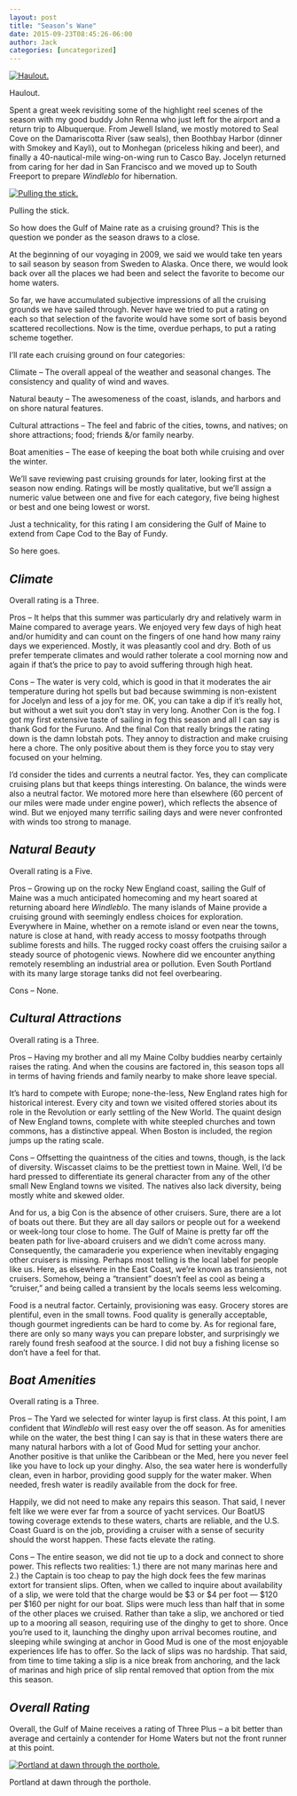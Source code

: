 ```yaml
---
layout: post
title: "Season’s Wane"
date: 2015-09-23T08:45:26-06:00
author: Jack
categories: [uncategorized]
---
```


[![Haulout.](http://windleblo.com/wp-content/uploads/2015/09/IMG_2169.jpg)](/wp-content/uploads/2015/09/IMG_2169.jpg)

Haulout.

Spent a great week revisiting some of the highlight reel scenes of the season with my good buddy John Renna who just left for the airport and a return trip to Albuquerque. From Jewell Island, we mostly motored to Seal Cove on the Damariscotta River (saw seals), then Boothbay Harbor (dinner with Smokey and Kayli), out to Monhegan (priceless hiking and beer), and finally a 40-nautical-mile wing-on-wing run to Casco Bay. Jocelyn returned from caring for her dad in San Francisco and we moved up to South Freeport to prepare _Windleblo_ for hibernation.

[![Pulling the stick.](http://windleblo.com/wp-content/uploads/2015/09/IMG_2147-e1443012569451-768x1024.jpg)](/wp-content/uploads/2015/09/IMG_2147-e1443012569451.jpg)

Pulling the stick.

So how does the Gulf of Maine rate as a cruising ground? This is the question we ponder as the season draws to a close.

At the beginning of our voyaging in 2009, we said we would take ten years to sail season by season from Sweden to Alaska. Once there, we would look back over all the places we had been and select the favorite to become our home waters.

So far, we have accumulated subjective impressions of all the cruising grounds we have sailed through. Never have we tried to put a rating on each so that selection of the favorite would have some sort of basis beyond scattered recollections. Now is the time, overdue perhaps, to put a rating scheme together.

I’ll rate each cruising ground on four categories:

Climate – The overall appeal of the weather and seasonal changes. The consistency and quality of wind and waves.

Natural beauty – The awesomeness of the coast, islands, and harbors and on shore natural features.

Cultural attractions – The feel and fabric of the cities, towns, and natives; on shore attractions; food; friends &/or family nearby.

Boat amenities – The ease of keeping the boat both while cruising and over the winter.

We’ll save reviewing past cruising grounds for later, looking first at the season now ending. Ratings will be mostly qualitative, but we’ll assign a numeric value between one and five for each category, five being highest or best and one being lowest or worst.

Just a technicality, for this rating I am considering the Gulf of Maine to extend from Cape Cod to the Bay of Fundy.

So here goes.

## _Climate_

Overall rating is a Three.

Pros – It helps that this summer was particularly dry and relatively warm in Maine compared to average years. We enjoyed very few days of high heat and/or humidity and can count on the fingers of one hand how many rainy days we experienced. Mostly, it was pleasantly cool and dry. Both of us prefer temperate climates and would rather tolerate a cool morning now and again if that’s the price to pay to avoid suffering through high heat.

Cons – The water is very cold, which is good in that it moderates the air temperature during hot spells but bad because swimming is non-existent for Jocelyn and less of a joy for me. OK, you can take a dip if it’s really hot, but without a wet suit you don’t stay in very long. Another Con is the fog. I got my first extensive taste of sailing in fog this season and all I can say is thank God for the Furuno. And the final Con that really brings the rating down is the damn lobstah pots. They annoy to distraction and make cruising here a chore. The only positive about them is they force you to stay very focused on your helming.

I’d consider the tides and currents a neutral factor. Yes, they can complicate cruising plans but that keeps things interesting. On balance, the winds were also a neutral factor. We motored more here than elsewhere (60 percent of our miles were made under engine power), which reflects the absence of wind. But we enjoyed many terrific sailing days and were never confronted with winds too strong to manage.

## _Natural Beauty_

Overall rating is a Five.

Pros – Growing up on the rocky New England coast, sailing the Gulf of Maine was a much anticipated homecoming and my heart soared at returning aboard here _Windleblo_. The many islands of Maine provide a cruising ground with seemingly endless choices for exploration. Everywhere in Maine, whether on a remote island or even near the towns, nature is close at hand, with ready access to mossy footpaths through sublime forests and hills. The rugged rocky coast offers the cruising sailor a steady source of photogenic views. Nowhere did we encounter anything remotely resembling an industrial area or pollution. Even South Portland with its many large storage tanks did not feel overbearing.

Cons – None.

## _Cultural Attractions_

Overall rating is a Three.

Pros – Having my brother and all my Maine Colby buddies nearby certainly raises the rating. And when the cousins are factored in, this season tops all in terms of having friends and family nearby to make shore leave special.

It’s hard to compete with Europe; none-the-less, New England rates high for historical interest. Every city and town we visited offered stories about its role in the Revolution or early settling of the New World. The quaint design of New England towns, complete with white steepled churches and town commons, has a distinctive appeal. When Boston is included, the region jumps up the rating scale.

Cons – Offsetting the quaintness of the cities and towns, though, is the lack of diversity. Wiscasset claims to be the prettiest town in Maine. Well, I’d be hard pressed to differentiate its general character from any of the other small New England towns we visited. The natives also lack diversity, being mostly white and skewed older.

And for us, a big Con is the absence of other cruisers. Sure, there are a lot of boats out there. But they are all day sailors or people out for a weekend or week-long tour close to home. The Gulf of Maine is pretty far off the beaten path for live-aboard cruisers and we didn’t come across many. Consequently, the camaraderie you experience when inevitably engaging other cruisers is missing. Perhaps most telling is the local label for people like us. Here, as elsewhere in the East Coast, we’re known as transients, not cruisers. Somehow, being a “transient” doesn’t feel as cool as being a “cruiser,” and being called a transient by the locals seems less welcoming.

Food is a neutral factor. Certainly, provisioning was easy. Grocery stores are plentiful, even in the small towns. Food quality is generally acceptable, though gourmet ingredients can be hard to come by. As for regional fare, there are only so many ways you can prepare lobster, and surprisingly we rarely found fresh seafood at the source. I did not buy a fishing license so don’t have a feel for that.

## _Boat Amenities_

Overall rating is a Three.

Pros – The Yard we selected for winter layup is first class. At this point, I am confident that _Windleblo_ will rest easy over the off season. As for amenities while on the water, the best thing I can say is that in these waters there are many natural harbors with a lot of Good Mud for setting your anchor. Another positive is that unlike the Caribbean or the Med, here you never feel like you have to lock up your dinghy. Also, the sea water here is wonderfully clean, even in harbor, providing good supply for the water maker. When needed, fresh water is readily available from the dock for free.

Happily, we did not need to make any repairs this season. That said, I never felt like we were ever far from a source of yacht services. Our BoatUS towing coverage extends to these waters, charts are reliable, and the U.S. Coast Guard is on the job, providing a cruiser with a sense of security should the worst happen. These facts elevate the rating.

Cons – The entire season, we did not tie up to a dock and connect to shore power. This reflects two realities: 1.) there are not many marinas here and 2.) the Captain is too cheap to pay the high dock fees the few marinas extort for transient slips. Often, when we called to inquire about availability of a slip, we were told that the charge would be $3 or $4 per foot — $120 per $160 per night for our boat. Slips were much less than half that in some of the other places we cruised. Rather than take a slip, we anchored or tied up to a mooring all season, requiring use of the dinghy to get to shore. Once you’re used to it, launching the dinghy upon arrival becomes routine, and sleeping while swinging at anchor in Good Mud is one of the most enjoyable experiences life has to offer. So the lack of slips was no hardship. That said, from time to time taking a slip is a nice break from anchoring, and the lack of marinas and high price of slip rental removed that option from the mix this season.

## _Overall Rating_

Overall, the Gulf of Maine receives a rating of Three Plus – a bit better than average and certainly a contender for Home Waters but not the front runner at this point.

[![Portland at dawn through the porthole.](http://windleblo.com/wp-content/uploads/2015/09/IMG_2111-1024x768.jpg)](/wp-content/uploads/2015/09/IMG_2111.jpg)

Portland at dawn through the porthole.